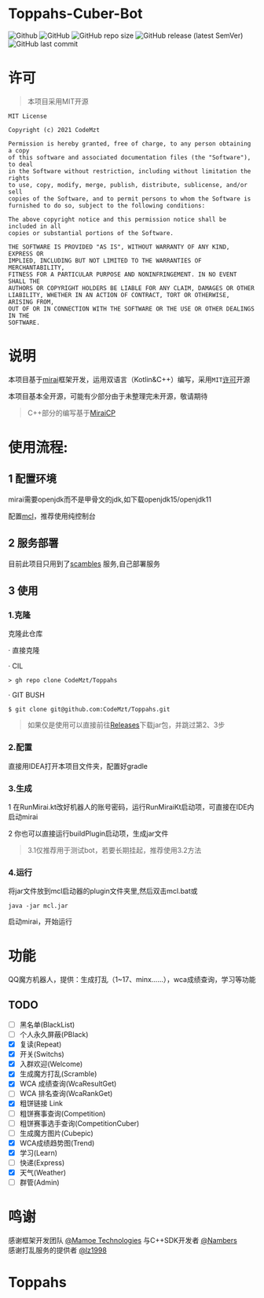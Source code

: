 # Toppahs-Cuber-Bot
![Github](https://img.shields.io/badge/Author-CodeMzt-blue) ![GitHub](https://img.shields.io/github/license/CodeMzt/Toppahs) ![GitHub repo size](https://img.shields.io/github/repo-size/CodeMzt/Toppahs) ![GitHub release (latest SemVer)](https://img.shields.io/github/v/release/CodeMzt/Toppahs) ![GitHub last commit](https://img.shields.io/github/last-commit/CodeMzt/Toppahs)
# 许可
>本项目采用MIT开源  
```
MIT License

Copyright (c) 2021 CodeMzt

Permission is hereby granted, free of charge, to any person obtaining a copy
of this software and associated documentation files (the "Software"), to deal
in the Software without restriction, including without limitation the rights
to use, copy, modify, merge, publish, distribute, sublicense, and/or sell
copies of the Software, and to permit persons to whom the Software is
furnished to do so, subject to the following conditions:

The above copyright notice and this permission notice shall be included in all
copies or substantial portions of the Software.

THE SOFTWARE IS PROVIDED "AS IS", WITHOUT WARRANTY OF ANY KIND, EXPRESS OR
IMPLIED, INCLUDING BUT NOT LIMITED TO THE WARRANTIES OF MERCHANTABILITY,
FITNESS FOR A PARTICULAR PURPOSE AND NONINFRINGEMENT. IN NO EVENT SHALL THE
AUTHORS OR COPYRIGHT HOLDERS BE LIABLE FOR ANY CLAIM, DAMAGES OR OTHER
LIABILITY, WHETHER IN AN ACTION OF CONTRACT, TORT OR OTHERWISE, ARISING FROM,
OUT OF OR IN CONNECTION WITH THE SOFTWARE OR THE USE OR OTHER DEALINGS IN THE
SOFTWARE.
```
# 说明
本项目基于[mirai](https://github.com/mamoe/mirai)框架开发，运用双语言（Kotlin&C++）编写，采用```MIT```[许可](https://github.com/CodeMzt/Toppahs/blob/master/LICENSE)开源

本项目基本全开源，可能有少部分由于未整理完未开源，敬请期待
>C++部分的编写基于[MiraiCP](https://github.com/Nambers/MiraiCP)
# 使用流程:
## 1 配置环境
mirai需要openjdk而不是甲骨文的jdk,如下载openjdk15/openjdk11

配置[mcl](https://github.com/mamoe/mirai/blob/dev/docs/UserManual.md#%E4%BD%BF%E7%94%A8%E7%BA%AF%E6%8E%A7%E5%88%B6%E5%8F%B0%E7%89%88%E6%9C%AC)，推荐使用纯控制台
## 2 服务部署
目前此项目只用到了[scambles](https://github.com/CuberBot/scramble-server)
服务,自己部署服务
## 3 使用
### 1.克隆
 克隆此仓库
 
 · 直接克隆

 · CIL
```
> gh repo clone CodeMzt/Toppahs
```

 · GIT BUSH
```
$ git clone git@github.com:CodeMzt/Toppahs.git
```
>如果仅是使用可以直接前往[Releases](https://github.com/CodeMzt/Toppahs/releases)下载jar包，并跳过第2、3步
### 2.配置
 直接用IDEA打开本项目文件夹，配置好gradle
### 3.生成
 1 在RunMirai.kt改好机器人的账号密码，运行RunMiraiKt启动项，可直接在IDE内启动mirai

 2 你也可以直接运行buildPlugin启动项，生成jar文件
>3.1仅推荐用于测试bot，若要长期挂起，推荐使用3.2方法
### 4.运行
 将jar文件放到mcl启动器的plugin文件夹里,然后双击mcl.bat或
```
java -jar mcl.jar
```
 启动mirai，开始运行
# 功能
QQ魔方机器人，提供：生成打乱（1~17、minx......），wca成绩查询，学习等功能
## TODO
- [ ] 黑名单(BlackList)
- [ ] 个人永久屏蔽(PBlack)
- [x] 复读(Repeat)
- [x] 开关(Switchs)
- [x] 入群欢迎(Welcome)
- [x] 生成魔方打乱(Scramble)
- [x] WCA 成绩查询(WcaResultGet)
- [ ] WCA 排名查询(WcaRankGet)
- [x] 粗饼链接 Link
- [ ] 粗饼赛事查询(Competition)
- [ ] 粗饼赛事选手查询(CompetitionCuber)
- [ ] 生成魔方图片(Cubepic)
- [x] WCA成绩趋势图(Trend)
- [x] 学习(Learn)
- [ ] 快递(Express)
- [x] 天气(Weather)
- [ ] 群管(Admin)
# 鸣谢
感谢框架开发团队 [@Mamoe Technologies](https://github.com/mamoe) 与C++SDK开发者 [@Nambers](https://github.com/Nambers)                                                    
感谢打乱服务的提供者 [@lz1998](https://github.com/lz1998)
# Toppahs
